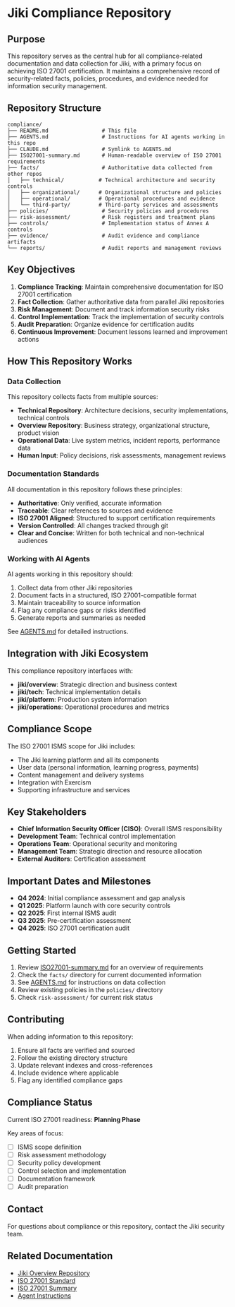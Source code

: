 # Jiki Compliance Repository

## Purpose

This repository serves as the central hub for all compliance-related documentation and data collection for Jiki, with a primary focus on achieving ISO 27001 certification. It maintains a comprehensive record of security-related facts, policies, procedures, and evidence needed for information security management.

## Repository Structure

```
compliance/
├── README.md                 # This file
├── AGENTS.md                 # Instructions for AI agents working in this repo
├── CLAUDE.md                 # Symlink to AGENTS.md
├── ISO27001-summary.md       # Human-readable overview of ISO 27001 requirements
├── facts/                    # Authoritative data collected from other repos
│   ├── technical/           # Technical architecture and security controls
│   ├── organizational/      # Organizational structure and policies
│   ├── operational/         # Operational procedures and evidence
│   └── third-party/         # Third-party services and assessments
├── policies/                 # Security policies and procedures
├── risk-assessment/          # Risk registers and treatment plans
├── controls/                 # Implementation status of Annex A controls
├── evidence/                 # Audit evidence and compliance artifacts
└── reports/                  # Audit reports and management reviews
```

## Key Objectives

1. **Compliance Tracking**: Maintain comprehensive documentation for ISO 27001 certification
2. **Fact Collection**: Gather authoritative data from parallel Jiki repositories
3. **Risk Management**: Document and track information security risks
4. **Control Implementation**: Track the implementation of security controls
5. **Audit Preparation**: Organize evidence for certification audits
6. **Continuous Improvement**: Document lessons learned and improvement actions

## How This Repository Works

### Data Collection

This repository collects facts from multiple sources:
- **Technical Repository**: Architecture decisions, security implementations, technical controls
- **Overview Repository**: Business strategy, organizational structure, product vision
- **Operational Data**: Live system metrics, incident reports, performance data
- **Human Input**: Policy decisions, risk assessments, management reviews

### Documentation Standards

All documentation in this repository follows these principles:
- **Authoritative**: Only verified, accurate information
- **Traceable**: Clear references to sources and evidence
- **ISO 27001 Aligned**: Structured to support certification requirements
- **Version Controlled**: All changes tracked through git
- **Clear and Concise**: Written for both technical and non-technical audiences

### Working with AI Agents

AI agents working in this repository should:
1. Collect data from other Jiki repositories
2. Document facts in a structured, ISO 27001-compatible format
3. Maintain traceability to source information
4. Flag any compliance gaps or risks identified
5. Generate reports and summaries as needed

See [AGENTS.md](./AGENTS.md) for detailed instructions.

## Integration with Jiki Ecosystem

This compliance repository interfaces with:

- **jiki/overview**: Strategic direction and business context
- **jiki/tech**: Technical implementation details
- **jiki/platform**: Production system information
- **jiki/operations**: Operational procedures and metrics

## Compliance Scope

The ISO 27001 ISMS scope for Jiki includes:

- The Jiki learning platform and all its components
- User data (personal information, learning progress, payments)
- Content management and delivery systems
- Integration with Exercism
- Supporting infrastructure and services

## Key Stakeholders

- **Chief Information Security Officer (CISO)**: Overall ISMS responsibility
- **Development Team**: Technical control implementation
- **Operations Team**: Operational security and monitoring
- **Management Team**: Strategic direction and resource allocation
- **External Auditors**: Certification assessment

## Important Dates and Milestones

- **Q4 2024**: Initial compliance assessment and gap analysis
- **Q1 2025**: Platform launch with core security controls
- **Q2 2025**: First internal ISMS audit
- **Q3 2025**: Pre-certification assessment
- **Q4 2025**: ISO 27001 certification audit

## Getting Started

1. Review [ISO27001-summary.md](./ISO27001-summary.md) for an overview of requirements
2. Check the `facts/` directory for current documented information
3. See [AGENTS.md](./AGENTS.md) for instructions on data collection
4. Review existing policies in the `policies/` directory
5. Check `risk-assessment/` for current risk status

## Contributing

When adding information to this repository:

1. Ensure all facts are verified and sourced
2. Follow the existing directory structure
3. Update relevant indexes and cross-references
4. Include evidence where applicable
5. Flag any identified compliance gaps

## Compliance Status

Current ISO 27001 readiness: **Planning Phase**

Key areas of focus:
- [ ] ISMS scope definition
- [ ] Risk assessment methodology
- [ ] Security policy development
- [ ] Control selection and implementation
- [ ] Documentation framework
- [ ] Audit preparation

## Contact

For questions about compliance or this repository, contact the Jiki security team.

## Related Documentation

- [Jiki Overview Repository](../overview/README.md)
- [ISO 27001 Standard](https://www.iso.org/standard/82875.html)
- [ISO 27001 Summary](./ISO27001-summary.md)
- [Agent Instructions](./AGENTS.md)